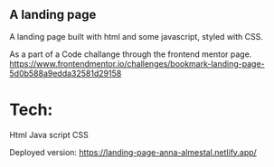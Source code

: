 ## A landing page

A landing page built with html and some javascript, styled with CSS.

As a part of a Code challange through the frontend mentor page.
https://www.frontendmentor.io/challenges/bookmark-landing-page-5d0b588a9edda32581d29158

# Tech:
Html
Java script
CSS

Deployed version:
https://landing-page-anna-almestal.netlify.app/

